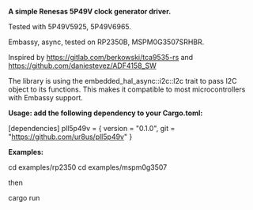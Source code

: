 **A simple Renesas 5P49V clock generator driver.**

Tested with 5P49V5925, 5P49V6965.

Embassy, async, tested on RP2350B, MSPM0G3507SRHBR.

Inspired by https://gitlab.com/berkowski/tca9535-rs and https://github.com/daniestevez/ADF4158_SW

The library is using the embedded_hal_async::i2c::I2c trait to pass I2C object to its functions. This makes it compatible to most microcontrollers with Embassy support.

**Usage: add the following dependency to your Cargo.toml:**

[dependencies]
pll5p49v = { version = "0.1.0", git = "https://github.com/ur8us/pll5p49v" }

**Examples:**

cd examples/rp2350
cd examples/mspm0g3507

then

cargo run



 
